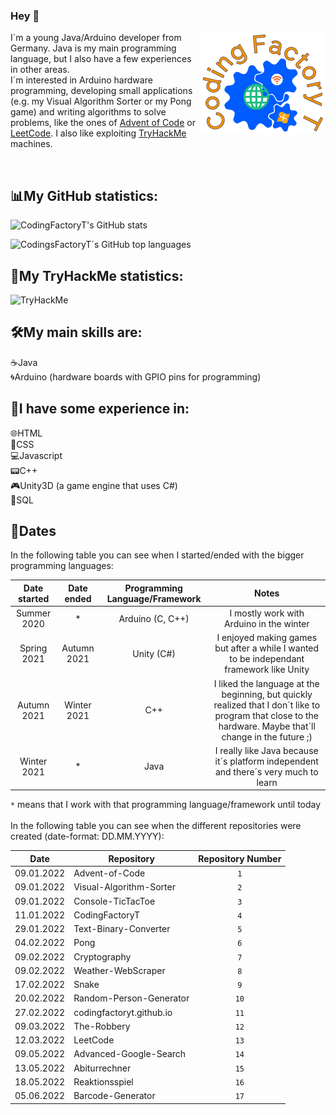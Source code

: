 ### Hey 👋

<img src="CodingFactoryT_Logo.png" align ="right">

I´m a young Java/Arduino developer from Germany. Java is my main programming language, but I also have a few experiences in other areas. <br>
I´m interested in Arduino hardware programming, developing small applications (e.g. my Visual Algorithm Sorter or my Pong game) and writing algorithms to solve problems, like the ones of [Advent of Code](https://adventofcode.com) or [LeetCode](https://leetcode.com).
I also like exploiting [TryHackMe](https://tryhackme.com) machines.

<br>

## 📊My GitHub statistics:      
  ![CodingFactoryT's GitHub stats](https://github-readme-stats.vercel.app/api?username=CodingFactoryT&theme=tokyonight) 
  
  ![CodingsFactoryT´s GitHub top languages](https://github-readme-stats.vercel.app/api/top-langs?username=CodingFactoryT&theme=tokyonight&card_width=495)  

## 🔐My TryHackMe statistics:
<img src="https://tryhackme-badges.s3.amazonaws.com/CodingFactoryT.png" alt="TryHackMe">

## 🛠️My main skills are: 
☕Java         <br>
🌀Arduino (hardware boards with GPIO pins for programming)

## 🔨I have some experience in: 
🌐HTML         <br>
📜CSS          <br>
💻Javascript   <br>
📟C++          <br>
🎮Unity3D (a game engine that uses C#) <br>
📡SQL

## 📆Dates

In the following table you can see when I started/ended with the bigger programming languages: <br>

|Date started|Date ended |Programming Language/Framework|Notes                                                                                   |
|:----------:|:---------:|:----------------------------:|:--------------------------------------------------------------------------------------:|
|Summer 2020 |*          |Arduino (C, C++)   	          |I mostly work with Arduino in the winter                                                |
|Spring 2021 |Autumn 2021|Unity (C#)                    |I enjoyed making games but after a while I wanted to be independant framework like Unity|
|Autumn 2021 |Winter 2021|C++                           |I liked the language at the beginning, but quickly realized that I don´t like to program that close to the hardware. Maybe that´ll change in the future ;)
|Winter 2021 |*          |Java                          |I really like Java because it´s platform independent and there´s very much to learn     |

`*` means that I work with that programming language/framework until today <br> <br> 
In the following table you can see when the different repositories were created (date-format: DD.MM.YYYY): <br>

|Date      |Repository                                  |Repository Number|
|----------|--------------------------------------------|:---------------:|
|09.01.2022|Advent-of-Code                              |`1`              |
|09.01.2022|Visual-Algorithm-Sorter                     |`2`              |
|09.01.2022|Console-TicTacToe                           |`3`              |
|11.01.2022|CodingFactoryT                              |`4`              |
|29.01.2022|Text-Binary-Converter                       |`5`              |
|04.02.2022|Pong	                                      |`6`              |
|09.02.2022|Cryptography	                              |`7`              |
|09.02.2022|Weather-WebScraper	                        |`8`              |
|17.02.2022|Snake	                                      |`9`              |
|20.02.2022|Random-Person-Generator	                    |`10`             |
|27.02.2022|codingfactoryt.github.io	                  |`11`             |
|09.03.2022|The-Robbery	                                |`12`             |
|12.03.2022|LeetCode	                                  |`13`             |
|09.05.2022|Advanced-Google-Search                      |`14`             |
|13.05.2022|Abiturrechner                               |`15`             |
|18.05.2022|Reaktionsspiel                              |`16`             |
|05.06.2022|Barcode-Generator                           |`17`             |
